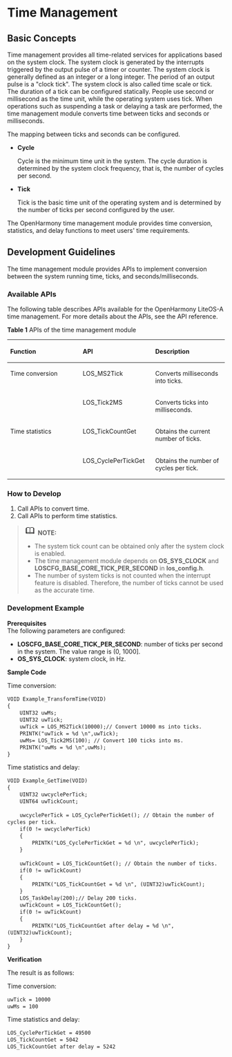 # Time Management


## Basic Concepts

Time management provides all time-related services for applications based on the system clock. The system clock is generated by the interrupts triggered by the output pulse of a timer or counter. The system clock is generally defined as an integer or a long integer. The period of an output pulse is a "clock tick". The system clock is also called time scale or tick. The duration of a tick can be configured statically. People use second or millisecond as the time unit, while the operating system uses tick. When operations such as suspending a task or delaying a task are performed, the time management module converts time between ticks and seconds or milliseconds.

The mapping between ticks and seconds can be configured.

-   **Cycle**

    Cycle is the minimum time unit in the system. The cycle duration is determined by the system clock frequency, that is, the number of cycles per second.


-   **Tick**

    Tick is the basic time unit of the operating system and is determined by the number of ticks per second configured by the user.


The OpenHarmony time management module provides time conversion, statistics, and delay functions to meet users' time requirements.

## Development Guidelines

The time management module provides APIs to implement conversion between the system running time, ticks, and seconds/milliseconds.

### Available APIs

The following table describes APIs available for the OpenHarmony LiteOS-A time management. For more details about the APIs, see the API reference.

**Table  1**  APIs of the time management module

<a name="table1316220185211"></a>
<table><thead align="left"><tr id="row191622182021"><th class="cellrowborder" valign="top" width="33.33333333333333%" id="mcps1.2.4.1.1"><p id="p13162121815218"><a name="p13162121815218"></a><a name="p13162121815218"></a>Function</p>
</th>
<th class="cellrowborder" valign="top" width="33.33333333333333%" id="mcps1.2.4.1.2"><p id="p12162618623"><a name="p12162618623"></a><a name="p12162618623"></a>API</p>
</th>
<th class="cellrowborder" valign="top" width="33.33333333333333%" id="mcps1.2.4.1.3"><p id="p16162118427"><a name="p16162118427"></a><a name="p16162118427"></a>Description</p>
</th>
</tr>
</thead>
<tbody><tr id="row04981218910"><td class="cellrowborder" rowspan="2" valign="top" width="33.33333333333333%" headers="mcps1.2.4.1.1 "><p id="p6462616696"><a name="p6462616696"></a><a name="p6462616696"></a>Time conversion</p>
</td>
<td class="cellrowborder" valign="top" width="33.33333333333333%" headers="mcps1.2.4.1.2 "><p id="p164931214913"><a name="p164931214913"></a><a name="p164931214913"></a>LOS_MS2Tick</p>
</td>
<td class="cellrowborder" valign="top" width="33.33333333333333%" headers="mcps1.2.4.1.3 "><p id="p8504121996"><a name="p8504121996"></a><a name="p8504121996"></a>Converts milliseconds into ticks.</p>
</td>
</tr>
<tr id="row7162101814216"><td class="cellrowborder" valign="top" headers="mcps1.2.4.1.1 "><p id="p816311185217"><a name="p816311185217"></a><a name="p816311185217"></a>LOS_Tick2MS</p>
</td>
<td class="cellrowborder" valign="top" headers="mcps1.2.4.1.2 "><p id="p161632181721"><a name="p161632181721"></a><a name="p161632181721"></a>Converts ticks into milliseconds.</p>
</td>
</tr>
<tr id="row1516317181227"><td class="cellrowborder" rowspan="2" valign="top" width="33.33333333333333%" headers="mcps1.2.4.1.1 "><p id="p1077619231696"><a name="p1077619231696"></a><a name="p1077619231696"></a>Time statistics</p>
</td>
<td class="cellrowborder" valign="top" width="33.33333333333333%" headers="mcps1.2.4.1.2 "><p id="p181638181921"><a name="p181638181921"></a><a name="p181638181921"></a>LOS_TickCountGet</p>
</td>
<td class="cellrowborder" valign="top" width="33.33333333333333%" headers="mcps1.2.4.1.3 "><p id="p615864811116"><a name="p615864811116"></a><a name="p615864811116"></a>Obtains the current number of ticks.</p>
</td>
</tr>
<tr id="row101631818620"><td class="cellrowborder" valign="top" headers="mcps1.2.4.1.1 "><p id="p71633181125"><a name="p71633181125"></a><a name="p71633181125"></a>LOS_CyclePerTickGet</p>
</td>
<td class="cellrowborder" valign="top" headers="mcps1.2.4.1.2 "><p id="p151631718124"><a name="p151631718124"></a><a name="p151631718124"></a>Obtains the number of cycles per tick.</p>
</td>
</tr>
</tbody>
</table>

### How to Develop

1.  Call APIs to convert time.
2.  Call APIs to perform time statistics.

>![](../public_sys-resources/icon-note.gif) **NOTE:** 
>-   The system tick count can be obtained only after the system clock is enabled.
>-   The time management module depends on  **OS\_SYS\_CLOCK**  and  **LOSCFG\_BASE\_CORE\_TICK\_PER\_SECOND**  in  **los\_config.h**.
>-   The number of system ticks is not counted when the interrupt feature is disabled. Therefore, the number of ticks cannot be used as the accurate time.

### Development Example

**Prerequisites**<br>
The following parameters are configured: 

-   **LOSCFG\_BASE\_CORE\_TICK\_PER\_SECOND**: number of ticks per second in the system. The value range is (0, 1000].
-   **OS\_SYS\_CLOCK**: system clock, in Hz.

**Sample Code**

Time conversion:

```
VOID Example_TransformTime(VOID)
{
    UINT32 uwMs;
    UINT32 uwTick;
    uwTick = LOS_MS2Tick(10000);// Convert 10000 ms into ticks.
    PRINTK("uwTick = %d \n",uwTick);
    uwMs= LOS_Tick2MS(100); // Convert 100 ticks into ms.
    PRINTK("uwMs = %d \n",uwMs);
}
```

Time statistics and delay:

```
VOID Example_GetTime(VOID)
{
    UINT32 uwcyclePerTick;
    UINT64 uwTickCount;

    uwcyclePerTick = LOS_CyclePerTickGet(); // Obtain the number of cycles per tick.
    if(0 != uwcyclePerTick)
    {
        PRINTK("LOS_CyclePerTickGet = %d \n", uwcyclePerTick);
    }

    uwTickCount = LOS_TickCountGet(); // Obtain the number of ticks.
    if(0 != uwTickCount)
    {
        PRINTK("LOS_TickCountGet = %d \n", (UINT32)uwTickCount);
    }
    LOS_TaskDelay(200);// Delay 200 ticks.
    uwTickCount = LOS_TickCountGet();
    if(0 != uwTickCount)
    {
        PRINTK("LOS_TickCountGet after delay = %d \n", (UINT32)uwTickCount);
    }
}
```

**Verification**

The result is as follows:

Time conversion:

```
uwTick = 10000 
uwMs = 100
```

Time statistics and delay:

```
LOS_CyclePerTickGet = 49500 
LOS_TickCountGet = 5042
LOS_TickCountGet after delay = 5242
```

